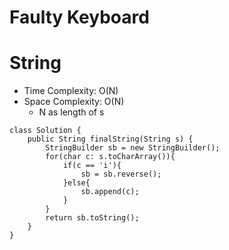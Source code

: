 # Faulty Keyboard
# String
* Time Complexity: O(N)
* Space Complexity: O(N)
    * N as length of s
```
class Solution {
    public String finalString(String s) {
        StringBuilder sb = new StringBuilder();
        for(char c: s.toCharArray()){
            if(c == 'i'){
                sb = sb.reverse();
            }else{
                sb.append(c);
            }
        }
        return sb.toString();
    }
}
```